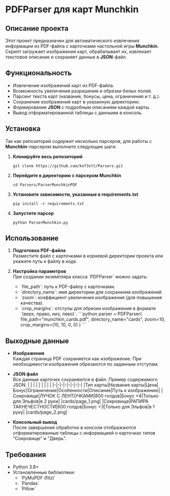 # PDFParser для карт Munchkin

## Описание проекта

Этот проект предназначен для автоматического извлечения информации из PDF-файла с карточками настольной игры **Munchkin**.  
Скрипт загружает изображения карт, обрабатывает их, извлекает текстовое описание и сохраняет данные в **JSON**-файл.

## Функциональность

- Извлечение изображений карт из PDF-файла.
- Возможность увеличения разрешения и обрезки белых полей.
- Парсинг текста карт (название, бонусы, цена, ограничения и т. д.).
- Сохранение изображений карт в указанную директорию.
- Формирование **JSON** с подробным описанием каждой карты.
- Вывод отформатированной таблицы с данными в консоль.

## Установка

Так как репозиторий содержит несколько парсеров, для работы с **Munchkin**-парсером выполните следующие шаги:

1. **Клонируйте весь репозиторий**  
   ```
   git clone https://github.com/kof3stt/Parsers.git
   ```

2. **Перейдите в директорию с парсером Munchkin**  
   ```
   cd Parsers/ParserMunchkinPDF
   ```

3. **Установите зависимости, указанные в requirements.txt**
   ```
   pip install -r requirements.txt
   ```

4. **Запустите парсер**
   ```
   python ParserMunchkin.py
   ```

## Использование

1. **Подготовка PDF-файла**  
   Разместите файл с карточками в корневой директории проекта или укажите путь к файлу в коде.

2. **Настройка параметров**  
   При создании экземпляра класса \`PDFParser\` можно задать:
   - \`file_path\`: путь к PDF-файлу с карточками.
   - \`directory_name\`: имя директории для сохранения изображений.
   - \`zoom\`: коэффициент увеличения изображения (для повышения качества).
   - \`crop_margins\`: отступы для обрезки изображения в формате \`(верх, право, низ, лево)\`.
   \`\`\`python
   parser = PDFParser(
       file_path="munchkin_cards.pdf",
       directory_name="cards",
       zoom=10,
       crop_margins=(10, 10, 0, 0)
   )
   \`\`\`

## Выходные данные

- **Изображения**  
  Каждая страница PDF сохраняется как изображение. При необходимости изображения обрезаются по заданным отступам.

- **JSON файл**  
  Все данные карточек сохраняются в файл. Пример содержимого JSON:
| | | | | | | | |
|-|-|-|-|-|-|-|-|
|Тип карты|Название карты|Цена|Бонус|Ограничение|Особенности|Описание|Путь к изображению|
|Сокровище|ЛУЧОК С ЛЕНТОЧКАМИ|800 голдов|Бонус +4|Только для Эльфов|в 2 руки| |cards/page_1.png|
|Сокровище|РАПИРА ТАКНЕЧЕСТНОСТИ|600 голдов|Бонус +3|Только для Эльфов|в 1 руку| |cards/page_2.png|

- **Консольный вывод**  
  После завершения обработки в консоли отображаются отформатированные таблицы с информацией о карточках типов "Сокровище" и "Дверь".

## Требования

- Python 3.8+
- Установленные библиотеки:
  - \`PyMuPDF (fitz)\`
  - \`Pandas\`
  - \`Pillow\`